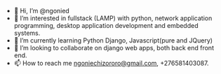 - 👋 Hi, I’m @ngonied
- 👀 I’m interested in fullstack (LAMP) with python, network application programming, desktop application development and embedded systems.
- 🌱 I’m currently learning Python Django, Javascript(pure and JQuery)
- 💞️ I’m looking to collaborate on django web apps, both back end front end.
- 📫 How to reach me ngoniechizororo@gmail.com, +276581403087.

<!---
ngonied/ngonied is a ✨ special ✨ repository because its `README.md` (this file) appears on your GitHub profile.
You can click the Preview link to take a look at your changes.
--->
